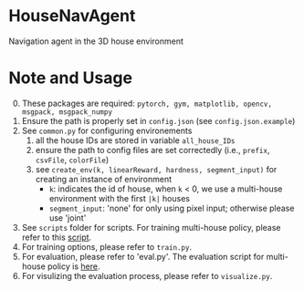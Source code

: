 # HouseNavAgent
Navigation agent in the 3D house environment

# Note and Usage
0. These packages are required: `pytorch, gym, matplotlib, opencv, msgpack, msgpack_numpy`
1. Ensure the path is properly set in `config.json` (see `config.json.example`)
2. See `common.py` for configuring environements
    1. all the house IDs are stored in variable `all_house_IDs`
    2. ensure the path to config files are set correctedly (i.e., `prefix`, `csvFile`, `colorFile`)
    3. see `create_env(k, linearReward, hardness, segment_input)` for creating an instance of environment
        * `k`: indicates the id of house, when `k` < 0, we use a multi-house environment with the first `|k|` houses
        * `segment_input`: 'none' for only using pixel input; otherwise please use 'joint'
3. See `scripts` folder for scripts. For training multi-house policy, please refer to this [script](https://github.com/jxwuyi/HouseNavAgent/blob/master/scripts/script_multihouse_segjoint_20house.sh).
4. For training options, please refer to `train.py`.
5. For evaluation, please refer to 'eval.py'. The evaluation script for multi-house policy is [here](https://github.com/jxwuyi/HouseNavAgent/blob/master/scripts/script_eval_20h_segjoint.sh).
6. For visulizing the evaluation process, please refer to `visualize.py`.
